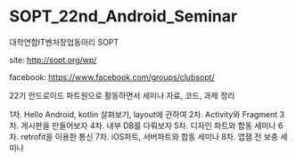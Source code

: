 # SOPT_22nd_Android_Seminar

대학연합IT벤처창업동아리 SOPT

site: http://sopt.org/wp/

facebook: https://www.facebook.com/groups/clubsopt/

22기 안드로이드 파트원으로 활동하면서 세미나 자료, 코드, 과제 정리

1차. Hello Android, kotlin 살펴보기, layout에 관하여
2차. Activity와 Fragment
3차. 게시판을 만들어보자
4차. 내부 DB를 다뤄보자
5차. 디자인 파트와 합동 세미나
6차. retrofit을 이용한 통신
7차. iOS파트, 서버파트와 합동 세미나
8차. 앱잼 전 보충 세미나
